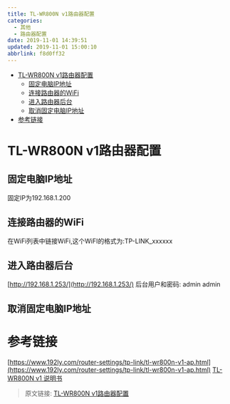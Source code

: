 ```yaml
---
title: TL-WR800N v1路由器配置
categories: 
  - 其他
  - 路由器配置
date: 2019-11-01 14:39:51
updated: 2019-11-01 15:00:10
abbrlink: f8d0ff32
---
```

- [TL-WR800N v1路由器配置](/blog/html/f8d0ff32/#TL-WR800N-v1路由器配置)
    - [固定电脑IP地址](/blog/html/f8d0ff32/#固定电脑IP地址)
    - [连接路由器的WiFi](/blog/html/f8d0ff32/#连接路由器的WiFi)
    - [进入路由器后台](/blog/html/f8d0ff32/#进入路由器后台)
    - [取消固定电脑IP地址](/blog/html/f8d0ff32/#取消固定电脑IP地址)
- [参考链接](/blog/html/f8d0ff32/#参考链接)

<!--more-->
<script src="https://cdn.bootcss.com/jquery/3.4.0/jquery.slim.min.js"></script>
<script>$(document).ready(function () {$(".post-body > ul:nth-child(1)").hide();});</script>

<!--end-->
# TL-WR800N v1路由器配置 #
## 固定电脑IP地址 ##
固定IP为192.168.1.200

## 连接路由器的WiFi ##

在WiFi列表中链接WiFi,这个WiFI的格式为:TP-LINK_xxxxxx
## 进入路由器后台 ##
[http://192.168.1.253/](http://192.168.1.253/)
后台用户和密码:
admin
admin
## 取消固定电脑IP地址 ##

# 参考链接 #
[https://www.192ly.com/router-settings/tp-link/tl-wr800n-v1-ap.html](https://www.192ly.com/router-settings/tp-link/tl-wr800n-v1-ap.html)
[TL-WR800N v1 说明书](https://service.tp-link.com.cn/detail_download_621.html)

>原文链接: [TL-WR800N v1路由器配置](https://lanlan2017.github.io/blog/f8d0ff32/)
